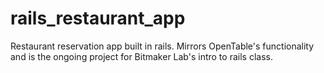 # rails_restaurant_app
Restaurant reservation app built in rails. Mirrors OpenTable's functionality and is the ongoing project for Bitmaker Lab's intro to rails class. 
